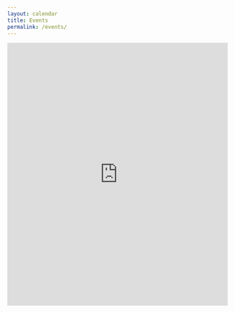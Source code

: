 ```yaml
---
layout: calendar
title: Events
permalink: /events/
---
```


<iframe 
src="https://calendar.google.com/calendar/embed?height=600&amp;wkst=1&amp;bgcolor=%23F6BF26&amp;ctz=America%2FToronto&amp;src=Y29udS5nYW1lLmRldkBnbWFpbC5jb20&amp;color=%23AD1457&amp;showTitle=0&amp;showNav=1&amp;showTz=1" 
style="border-width:0" 
width="100%" 
height="600" 
frameborder="0" 
scrolling="no">
</iframe>